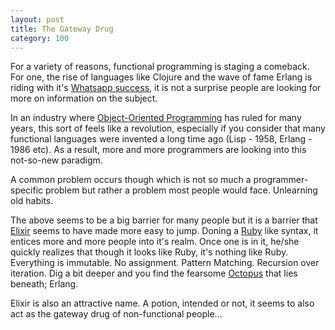 ```yaml
---
layout: post
title: The Gateway Drug
category: 100
---
```

For a variety of reasons, functional programming is staging a comeback. For one, the rise of languages like Clojure and the wave of fame Erlang is riding with it's [Whatsapp success](http://www.wired.com/2015/09/whatsapp-serves-900-million-users-50-engineers/), it is not a surprise people are looking for more on information on the subject.

In an industry where [Object-Oriented Programming](https://en.wikipedia.org/wiki/Object-oriented_programming) has ruled for many years, this sort of feels like a revolution, especially if you consider that many functional languages were invented a long time ago (Lisp - 1958, Erlang - 1986 etc). As a result, more and more programmers are looking into this not-so-new paradigm.

A common problem occurs though which is not so much a programmer-specific problem but rather a problem most people would face. Unlearning old habits.

The above seems to be a big barrier for many people but it is a barrier that [Elixir](http://elixir-lang.org/) seems to have made more easy to jump. Doning a [Ruby](https://en.wikipedia.org/wiki/Ruby_%28programming_language%29) like syntax, it entices more and more people into it's realm. Once one is in it, he/she quickly realizes that though it looks like Ruby, it's nothing like Ruby. Everything is immutable. No assignment. Pattern Matching. Recursion over iteration. Dig a bit deeper and you find the fearsome [Octopus](http://makisotman.com/100_words_challenge/100/2015/09/07/27.html) that lies beneath; Erlang.

Elixir is also an attractive name. A potion, intended or not, it seems to also act as the gateway drug of non-functional people...
